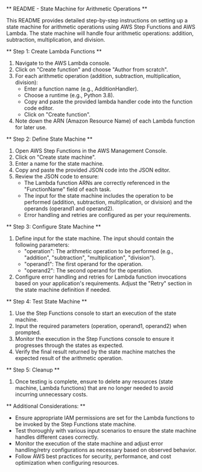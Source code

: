 ** README - State Machine for Arithmetic Operations **

This README provides detailed step-by-step instructions on setting up a state machine for arithmetic operations using AWS Step Functions and AWS Lambda. The state machine will handle four arithmetic operations: addition, subtraction, multiplication, and division.

** Step 1: Create Lambda Functions **

1. Navigate to the AWS Lambda console.
2. Click on "Create function" and choose "Author from scratch".
3. For each arithmetic operation (addition, subtraction, multiplication, division):
   - Enter a function name (e.g., AdditionHandler).
   - Choose a runtime (e.g., Python 3.8).
   - Copy and paste the provided lambda handler code into the function code editor.
   - Click on "Create function".
4. Note down the ARN (Amazon Resource Name) of each Lambda function for later use.

** Step 2: Define State Machine **

1. Open AWS Step Functions in the AWS Management Console.
2. Click on "Create state machine".
3. Enter a name for the state machine.
4. Copy and paste the provided JSON code into the JSON editor.
5. Review the JSON code to ensure:
   - The Lambda function ARNs are correctly referenced in the "FunctionName" field of each task.
   - The input for the state machine includes the operation to be performed (addition, subtraction, multiplication, or division) and the operands (operand1 and operand2).
   - Error handling and retries are configured as per your requirements.

** Step 3: Configure State Machine **

1. Define input for the state machine. The input should contain the following parameters:
   - "operation": The arithmetic operation to be performed (e.g., "addition", "subtraction", "multiplication", "division").
   - "operand1": The first operand for the operation.
   - "operand2": The second operand for the operation.
2. Configure error handling and retries for Lambda function invocations based on your application's requirements. Adjust the "Retry" section in the state machine definition if needed.

** Step 4: Test State Machine **

1. Use the Step Functions console to start an execution of the state machine.
2. Input the required parameters (operation, operand1, operand2) when prompted.
3. Monitor the execution in the Step Functions console to ensure it progresses through the states as expected.
4. Verify the final result returned by the state machine matches the expected result of the arithmetic operation.

** Step 5: Cleanup **

1. Once testing is complete, ensure to delete any resources (state machine, Lambda functions) that are no longer needed to avoid incurring unnecessary costs.

** Additional Considerations: **

- Ensure appropriate IAM permissions are set for the Lambda functions to be invoked by the Step Functions state machine.
- Test thoroughly with various input scenarios to ensure the state machine handles different cases correctly.
- Monitor the execution of the state machine and adjust error handling/retry configurations as necessary based on observed behavior.
- Follow AWS best practices for security, performance, and cost optimization when configuring resources.
